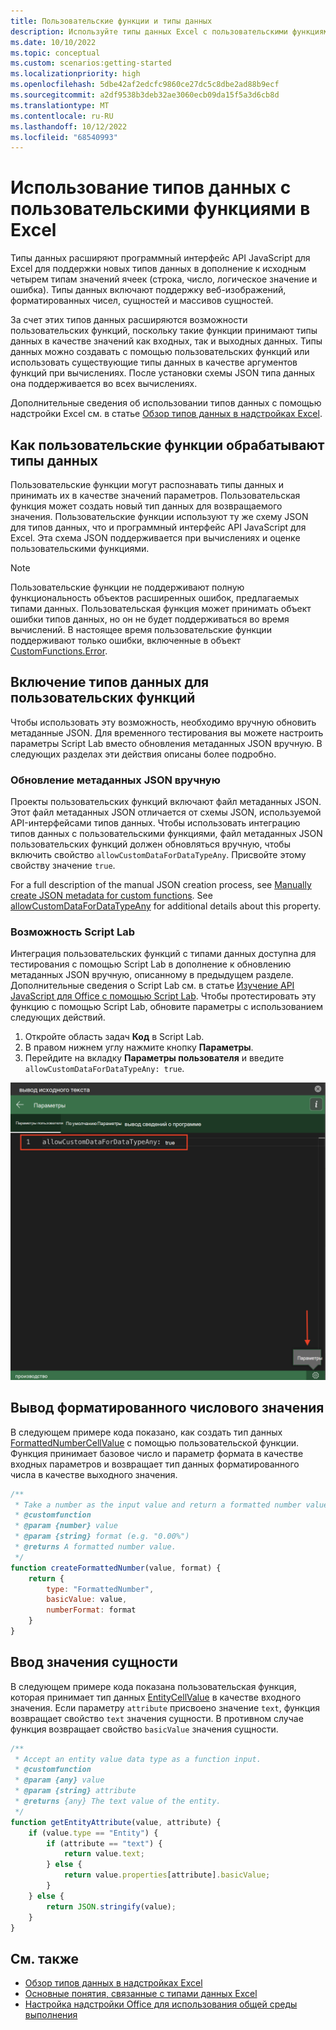 ```yaml
---
title: Пользовательские функции и типы данных
description: Используйте типы данных Excel с пользовательскими функциями и надстройками Office.
ms.date: 10/10/2022
ms.topic: conceptual
ms.custom: scenarios:getting-started
ms.localizationpriority: high
ms.openlocfilehash: 5dbe42af2edcfc9860ce27dc5c8dbe2ad88b9ecf
ms.sourcegitcommit: a2df9538b3deb32ae3060ecb09da15f5a3d6cb8d
ms.translationtype: MT
ms.contentlocale: ru-RU
ms.lasthandoff: 10/12/2022
ms.locfileid: "68540993"
---
```

# <a name="use-data-types-with-custom-functions-in-excel"></a>Использование типов данных с пользовательскими функциями в Excel

Типы данных расширяют программный интерфейс API JavaScript для Excel для поддержки новых типов данных в дополнение к исходным четырем типам значений ячеек (строка, число, логическое значение и ошибка). Типы данных включают поддержку веб-изображений, форматированных чисел, сущностей и массивов сущностей.

За счет этих типов данных расширяются возможности пользовательских функций, поскольку такие функции принимают типы данных в качестве значений как входных, так и выходных данных. Типы данных можно создавать с помощью пользовательских функций или использовать существующие типы данных в качестве аргументов функций при вычислениях. После установки схемы JSON типа данных она поддерживается во всех вычислениях.

Дополнительные сведения об использовании типов данных с помощью надстройки Excel см. в статье [Обзор типов данных в надстройках Excel](excel-data-types-overview.md).

## <a name="how-custom-functions-handle-data-types"></a>Как пользовательские функции обрабатывают типы данных

Пользовательские функции могут распознавать типы данных и принимать их в качестве значений параметров. Пользовательская функция может создать новый тип данных для возвращаемого значения. Пользовательские функции используют ту же схему JSON для типов данных, что и программный интерфейс API JavaScript для Excel. Эта схема JSON поддерживается при вычислениях и оценке пользовательскими функциями.

> [!NOTE]
> Пользовательские функции не поддерживают полную функциональность объектов расширенных ошибок, предлагаемых типами данных. Пользовательская функция может принимать объект ошибки типов данных, но он не будет поддерживаться во время вычислений. В настоящее время пользовательские функции поддерживают только ошибки, включенные в объект [CustomFunctions.Error](custom-functions-errors.md).

## <a name="enable-data-types-for-custom-functions"></a>Включение типов данных для пользовательских функций

Чтобы использовать эту возможность, необходимо вручную обновить метаданные JSON. Для временного тестирования вы можете настроить параметры Script Lab вместо обновления метаданных JSON вручную. В следующих разделах эти действия описаны более подробно.

### <a name="manually-update-json-metadata"></a>Обновление метаданных JSON вручную

Проекты пользовательских функций включают файл метаданных JSON. Этот файл метаданных JSON отличается от схемы JSON, используемой API-интерфейсами типов данных. Чтобы использовать интеграцию типов данных с пользовательскими функциями, файл метаданных JSON пользовательских функций должен обновляться вручную, чтобы включить свойство `allowCustomDataForDataTypeAny`. Присвойте этому свойству значение `true`.

For a full description of the manual JSON creation process, see [Manually create JSON metadata for custom functions](custom-functions-json.md). See [allowCustomDataForDataTypeAny](custom-functions-json.md#allowcustomdatafordatatypeany) for additional details about this property.

### <a name="script-lab-option"></a>Возможность Script Lab

Интеграция пользовательских функций с типами данных доступна для тестирования с помощью Script Lab в дополнение к обновлению метаданных JSON вручную, описанному в предыдущем разделе. Дополнительные сведения о Script Lab см. в статье [Изучение API JavaScript для Office с помощью Script Lab](../overview/explore-with-script-lab.md). Чтобы протестировать эту функцию с помощью Script Lab, обновите параметры с использованием следующих действий.

1. Откройте область задач **Код** в Script Lab.
1. В правом нижнем углу нажмите кнопку **Параметры**.
1. Перейдите на вкладку **Параметры пользователя** и введите `allowCustomDataForDataTypeAny: true`.

![Снимок экрана: действия по включению типов данных для пользовательских функций в Script Lab.](../images/custom-functions-script-lab-data-type.png)

## <a name="output-a-formatted-number-value"></a>Вывод форматированного числового значения

В следующем примере кода показано, как создать тип данных [FormattedNumberCellValue](/javascript/api/excel/excel.formattednumbercellvalue) с помощью пользовательской функции. Функция принимает базовое число и параметр формата в качестве входных параметров и возвращает тип данных форматированного числа в качестве выходного значения.

```js
/**
 * Take a number as the input value and return a formatted number value as the output.
 * @customfunction
 * @param {number} value
 * @param {string} format (e.g. "0.00%")
 * @returns A formatted number value.
 */
function createFormattedNumber(value, format) {
    return {
        type: "FormattedNumber",
        basicValue: value,
        numberFormat: format
    }
}
```

## <a name="input-an-entity-value"></a>Ввод значения сущности

В следующем примере кода показана пользовательская функция, которая принимает тип данных [EntityCellValue](/javascript/api/excel/excel.entitycellvalue) в качестве входного значения. Если параметру `attribute` присвоено значение `text`, функция возвращает свойство `text` значения сущности. В противном случае функция возвращает свойство `basicValue` значения сущности.

```js
/**
 * Accept an entity value data type as a function input.
 * @customfunction
 * @param {any} value
 * @param {string} attribute
 * @returns {any} The text value of the entity.
 */
function getEntityAttribute(value, attribute) {
    if (value.type == "Entity") {
        if (attribute == "text") {
            return value.text;
        } else {
            return value.properties[attribute].basicValue;
        }
    } else {
        return JSON.stringify(value);
    }
}
```

## <a name="see-also"></a>См. также

* [Обзор типов данных в надстройках Excel](excel-data-types-overview.md)
* [Основные понятия, связанные с типами данных Excel](excel-data-types-concepts.md)
* [Настройка надстройки Office для использования общей среды выполнения](../develop/configure-your-add-in-to-use-a-shared-runtime.md)
